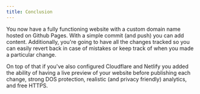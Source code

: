 ```yaml
---
title: Conclusion
---
```


You now have a fully functioning website with a custom domain name hosted on Github Pages. With a simple commit (and push) you can add content. Additionally, you're going to have all the changes tracked so you can easily revert back in case of mistakes or keep track of when you made a particular change.

On top of that if you've also configured Cloudflare and Netlify you added the ability of having a live preview of your website before publishing each change, strong DOS protection, realistic (and privacy friendly) analytics, and free HTTPS.